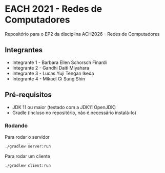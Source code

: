 # EACH 2021 - Redes de Computadores
Repositório para o EP2 da disciplina ACH2026 - Redes de Computadores

## Integrantes
* Integrante 1 - Barbara Ellen Schorsch Finardi
* Integrante 2 - Gandhi Daiti Miyahara
* Integrante 3 - Lucas Yuji Tengan Ikeda
* Integrante 4 - Mikael Gi Sung Shin

## Pré-requisitos
* JDK 11 ou maior (testado com a JDK11 OpenJDK)
* Gradle (incluso no repositório, não é necessário instalá-lo)

### Rodando
Para rodar o servidor
```sh
./gradlew server:run
```

Para rodar um cliente
```sh
./gradlew client:run
```
